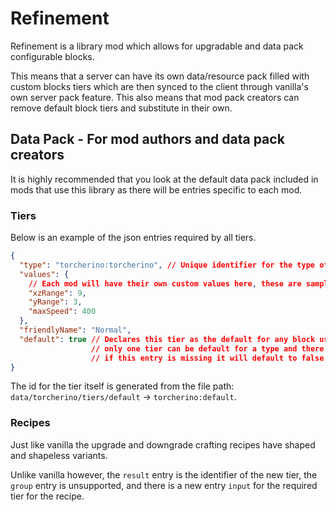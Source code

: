 # Refinement
Refinement is a library mod which allows for upgradable and data pack configurable blocks.

This means that a server can have its own data/resource pack filled with custom
blocks tiers which are then synced to the client through vanilla's own server pack feature.
This also means that mod pack creators can remove default block tiers and substitute in their own.
## Data Pack - For mod authors and data pack creators
It is highly recommended that you look at the default data pack included in mods
that use this library as there will be entries specific to each mod.
### Tiers
Below is an example of the json entries required by all tiers.
```json
{
  "type": "torcherino:torcherino", // Unique identifier for the type of block being targeted. This is set by the mod.
  "values": {
    // Each mod will have their own custom values here, these are samples that torcherino would use.
    "xzRange": 9,
    "yRange": 3,
    "maxSpeed": 400
  },
  "friendlyName": "Normal",
  "default": true // Declares this tier as the default for any block using the same type,
                  // only one tier can be default for a type and there must be one,
                  // if this entry is missing it will default to false.
}
```
The id for the tier itself is generated from the file path: `data/torcherino/tiers/default` -> `torcherino:default`.
### Recipes
Just like vanilla the upgrade and downgrade crafting recipes have shaped and shapeless variants.

Unlike vanilla however, the `result` entry is the identifier of the new tier, the `group` entry is unsupported, and there is a new entry `input` for the required tier for the recipe.